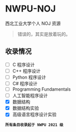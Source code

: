 # NWPU-NOJ

西北工业大学个人 NOJ 资源

> 错误的，其实是放着玩的。

## 收录情况

- [ ] C 程序设计
- [ ] C++ 程序设计
- [ ] Python 程序设计
- [ ] C# 程序设计
- [ ] Programming Fundamentals
- [ ] 人工智能程序设计
- [x] 数据结构
- [x] 数据结构实验
- [x] 高级语言程序设计实验

__`所有条目收录起于 NWPU 2021 级`__
